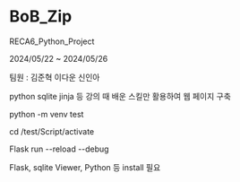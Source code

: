 # BoB_Zip 
RECA6_Python_Project

2024/05/22 ~ 2024/05/26

팀원 : 김준혁 이다운 신인아

python sqlite jinja 등 강의 때 배운 스킬만 활용하여 웹 페이지 구축

python -m venv test

cd /test/Script/activate

Flask run --reload --debug

Flask, sqlite Viewer, Python 등 install 필요 
